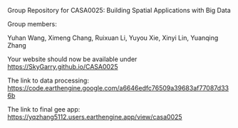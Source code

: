 Group Repository for CASA0025: Building Spatial Applications with Big Data

Group members:

Yuhan Wang, Ximeng Chang, Ruixuan Li, Yuyou Xie, Xinyi Lin, Yuanqing Zhang

Your website should now be available under 
https://SkyGarry.github.io/CASA0025

The link to data processing: 
https://code.earthengine.google.com/a6646edfc76509a39683af77087d336b

The link to final gee app: 
https://yqzhang5112.users.earthengine.app/view/casa0025
